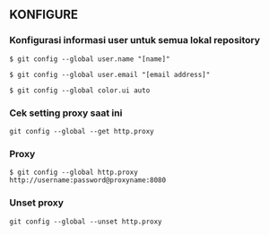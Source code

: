 ## KONFIGURE

### Konfigurasi informasi user untuk semua lokal repository
    $ git config --global user.name "[name]"
    
    $ git config --global user.email "[email address]"

    $ git config --global color.ui auto

### Cek setting proxy saat ini

    git config --global --get http.proxy

### Proxy

    $ git config --global http.proxy http://username:password@proxyname:8080

### Unset proxy

    git config --global --unset http.proxy
